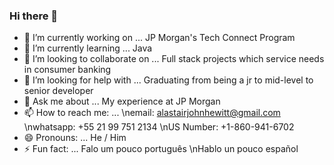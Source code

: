 ### Hi there 👋

<!--
**alastair-j-hewitt/alastair-j-hewitt** is a ✨ _special_ ✨ repository because its `README.md` (this file) appears on your GitHub profile.

Here are some ideas to get you started:
-->
- 🔭 I’m currently working on ...
        JP Morgan's Tech Connect Program
- 🌱 I’m currently learning ...
        Java
- 👯 I’m looking to collaborate on ...
        Full stack projects which service needs in consumer banking
- 🤔 I’m looking for help with ...
        Graduating from being a jr to mid-level to senior developer
- 💬 Ask me about ...
        My experience at JP Morgan
- 📫 How to reach me: ...
        \nemail: alastairjohnhewitt@gmail.com
        \nwhatsapp: +55 21 99 751 2134
        \nUS Number: +1-860-941-6702
- 😄 Pronouns: ...
        He / Him
- ⚡ Fun fact: ...
        Falo um pouco português
        \nHablo un pouco español

